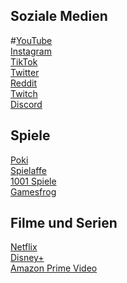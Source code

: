 ## Soziale Medien

#[YouTube](https://www.youtube.com/)<br>
[Instagram](https://www.instagram.com/)<br>
[TikTok](https://tiktok.com/)<br>
[Twitter](https://twitter.com/)<br>
[Reddit](https://www.reddit.com/)<br>
[Twitch](https://www.twitch.tv/)<br>
[Discord](https://discord.com/channels/)<br>

## Spiele

[Poki](https://poki.de/)<br>
[Spielaffe](https://www.spielaffe.de/)<br>
[1001 Spiele](https://www.1001spiele.de/)<br>
[Gamesfrog](https://gamesfrog.com/)<br>

## Filme und Serien

[Netflix](https://www.netflix.com/de/)<br>
[Disney+](https://www.disneyplus.com/de-de/)<br>
[Amazon Prime Video](https://www.amazon.de/gp/video/storefront/)<br>

